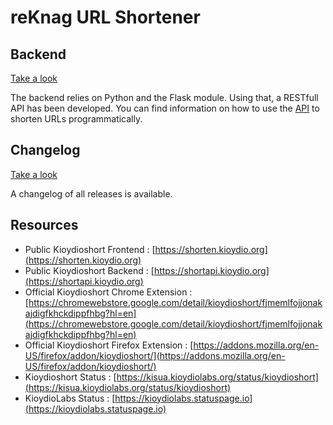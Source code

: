 # reKnag URL Shortener

## Backend

[Take a look](Backend.md)

The backend relies on Python and the Flask module. Using that, a RESTfull API has been developed.
You can find information on how to use the [API](API_Shorten.topic) to shorten URLs programmatically.

## Changelog

[Take a look](Changelog.md)

A changelog of all releases is available.

## Resources
- Public Kioydioshort Frontend : [https://shorten.kioydio.org](https://shorten.kioydio.org)
- Public Kioydioshort Backend : [https://shortapi.kioydio.org](https://shortapi.kioydio.org)
- Official Kioydioshort Chrome Extension : [https://chromewebstore.google.com/detail/kioydioshort/fjmemlfojjonakajdigfkhckdippfhbg?hl=en](https://chromewebstore.google.com/detail/kioydioshort/fjmemlfojjonakajdigfkhckdippfhbg?hl=en)
- Official Kioydioshort Firefox Extension : [https://addons.mozilla.org/en-US/firefox/addon/kioydioshort/](https://addons.mozilla.org/en-US/firefox/addon/kioydioshort/)
- Kioydioshort Status : [https://kisua.kioydiolabs.org/status/kioydioshort](https://kisua.kioydiolabs.org/status/kioydioshort)
- KioydioLabs Status : [https://kioydiolabs.statuspage.io](https://kioydiolabs.statuspage.io)